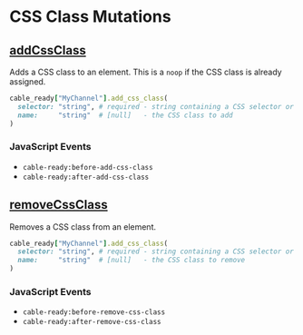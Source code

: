 # CSS Class Mutations

## [addCssClass](https://developer.mozilla.org/en-US/docs/Web/API/Element/classList)

Adds a CSS class to an element. This is a `noop` if the CSS class is already assigned.

```ruby
cable_ready["MyChannel"].add_css_class(
  selector: "string", # required - string containing a CSS selector or XPath expression
  name:     "string"  # [null]   - the CSS class to add
)
```

### JavaScript Events

* `cable-ready:before-add-css-class`
* `cable-ready:after-add-css-class`

## [removeCssClass](https://developer.mozilla.org/en-US/docs/Web/API/Element/classList)

Removes a CSS class from an element.

```ruby
cable_ready["MyChannel"].add_css_class(
  selector: "string", # required - string containing a CSS selector or XPath expression
  name:     "string"  # [null]   - the CSS class to remove
)
```

### JavaScript Events

* `cable-ready:before-remove-css-class`
* `cable-ready:after-remove-css-class`

